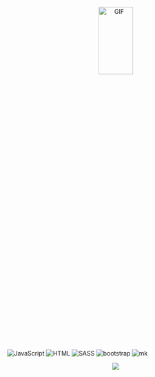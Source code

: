 <p align="center">
<a href="https://github.com/insidesoul">
<img align="center" alt="GIF" src="./hacking.gif" width="40%" height="20%" /></a>
</p>


![JavaScript](https://img.shields.io/badge/-JavaScript-090909?style=for-the-badge&logo=javascript)   ![HTML](https://img.shields.io/badge/-HTML-090909?style=for-the-badge&logo=HTML5) ![SASS](https://img.shields.io/badge/-Sass-090909?style=for-the-badge&logo=sass) ![bootstrap](https://img.shields.io/badge/-bootstrap-090909?style=for-the-badge&logo=bootstrap) ![mk](https://img.shields.io/badge/-mk-090909?style=for-the-badge&logo=Markdown)

<p align="center">
<a  href="https://www.codewars.com/users/insidesoul"><img  src="https://www.codewars.com/users/insidesoul/badges/large" width="" /></a>
</p>

